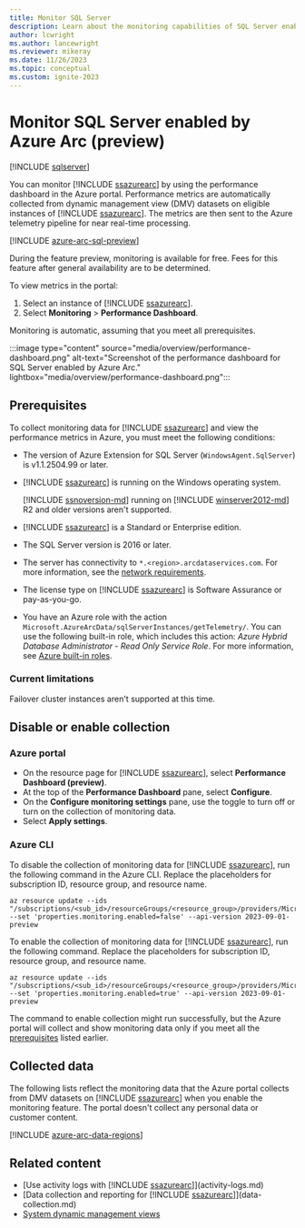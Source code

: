```yaml
---
title: Monitor SQL Server
description: Learn about the monitoring capabilities of SQL Server enabled by Azure Arc.
author: lcwright
ms.author: lancewright
ms.reviewer: mikeray
ms.date: 11/26/2023
ms.topic: conceptual
ms.custom: ignite-2023
---
```


# Monitor SQL Server enabled by Azure Arc (preview)

[!INCLUDE [sqlserver](../../includes/applies-to-version/sqlserver.md)]

You can monitor [!INCLUDE [ssazurearc](../../includes/ssazurearc.md)] by using the performance dashboard in the Azure portal. Performance metrics are automatically collected from dynamic management view (DMV) datasets on eligible instances of [!INCLUDE [ssazurearc](../../includes/ssazurearc.md)]. The metrics are then sent to the Azure telemetry pipeline for near real-time processing.

[!INCLUDE [azure-arc-sql-preview](includes/azure-arc-sql-preview.md)]

During the feature preview, monitoring is available for free. Fees for this feature after general availability are to be determined.

To view metrics in the portal:

1. Select an instance of [!INCLUDE [ssazurearc](../../includes/ssazurearc.md)].
1. Select **Monitoring** > **Performance Dashboard**.

Monitoring is automatic, assuming that you meet all prerequisites.

:::image type="content" source="media/overview/performance-dashboard.png" alt-text="Screenshot of the performance dashboard for SQL Server enabled by Azure Arc." lightbox="media/overview/performance-dashboard.png":::

## Prerequisites

To collect monitoring data for [!INCLUDE [ssazurearc](../../includes/ssazurearc.md)] and view the performance metrics in Azure, you must meet the following conditions:

* The version of Azure Extension for SQL Server (`WindowsAgent.SqlServer`) is v1.1.2504.99 or later.
* [!INCLUDE [ssazurearc](../../includes/ssazurearc.md)] is running on the Windows operating system.

  [!INCLUDE [ssnoversion-md](../../includes/ssnoversion-md.md)] running on [!INCLUDE [winserver2012-md](../../includes/winserver2012-md.md)] R2 and older versions aren't supported.
* [!INCLUDE [ssazurearc](../../includes/ssazurearc.md)] is a Standard or Enterprise edition.
* The SQL Server version is 2016 or later.
* The server has connectivity to `*.<region>.arcdataservices.com`. For more information, see the [network requirements](/azure/azure-arc/servers/network-requirements?tabs=azure-cloud).
* The license type on [!INCLUDE [ssazurearc](../../includes/ssazurearc.md)] is Software Assurance or pay-as-you-go.
* You have an Azure role with the action `Microsoft.AzureArcData/sqlServerInstances/getTelemetry/`. You can use the following built-in role, which includes this action: *Azure Hybrid Database Administrator - Read Only Service Role*. For more information, see [Azure built-in roles](/azure/role-based-access-control/built-in-roles).

### Current limitations

Failover cluster instances aren't supported at this time.

## Disable or enable collection

### Azure portal

* On the resource page for [!INCLUDE [ssazurearc](../../includes/ssazurearc.md)], select **Performance Dashboard (preview)**.
* At the top of the **Performance Dashboard** pane, select **Configure**.
* On the **Configure monitoring settings** pane, use the toggle to turn off or turn on the collection of monitoring data.
* Select **Apply settings**.

### Azure CLI

To disable the collection of monitoring data for [!INCLUDE [ssazurearc](../../includes/ssazurearc.md)], run the following command in the Azure CLI. Replace the placeholders for subscription ID, resource group, and resource name.

```azurecli
az resource update --ids "/subscriptions/<sub_id>/resourceGroups/<resource_group>/providers/Microsoft.AzureArcData/SqlServerInstances/<resource_name>" --set 'properties.monitoring.enabled=false' --api-version 2023-09-01-preview
```

To enable the collection of monitoring data for [!INCLUDE [ssazurearc](../../includes/ssazurearc.md)], run the following command. Replace the placeholders for subscription ID, resource group, and resource name.

```azurecli
az resource update --ids "/subscriptions/<sub_id>/resourceGroups/<resource_group>/providers/Microsoft.AzureArcData/SqlServerInstances/<resource_name>" --set 'properties.monitoring.enabled=true' --api-version 2023-09-01-preview
```

The command to enable collection might run successfully, but the Azure portal will collect and show monitoring data only if you meet all the [prerequisites](#prerequisites) listed earlier.

## Collected data

The following lists reflect the monitoring data that the Azure portal collects from DMV datasets on [!INCLUDE [ssazurearc](../../includes/ssazurearc.md)] when you enable the monitoring feature. The portal doesn't collect any personal data or customer content.

[!INCLUDE [azure-arc-data-regions](includes/dmv-collection.md)]

## Related content
  
* [Use activity logs with [!INCLUDE [ssazurearc](../../includes/ssazurearc.md)]](activity-logs.md)
* [Data collection and reporting for [!INCLUDE [ssazurearc](../../includes/ssazurearc.md)]](data-collection.md)
* [System dynamic management views](../../relational-databases/system-dynamic-management-views/system-dynamic-management-views.md)
